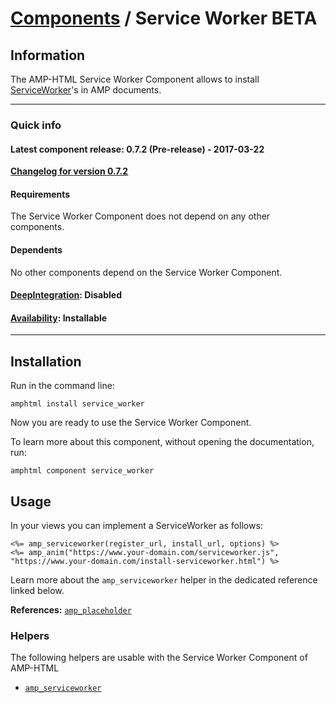 
# [Components](https://github.com/jonhue/amphtml/tree/master/lib/amphtml/components/docs) / Service Worker BETA


## Information

The AMP-HTML Service Worker Component allows to install [ServiceWorker](https://developers.google.com/web/fundamentals/getting-started/primers/service-workers)'s in AMP documents.

---

### Quick info

#### Latest component release: 0.7.2 (Pre-release) - 2017-03-22

[**Changelog for version 0.7.2**](https://github.com/jonhue/amphtml/blob/master/CHANGELOG.md#072-pre-release---2017-03-22)

#### Requirements

The Service Worker Component does not depend on any other components.

#### Dependents

No other components depend on the Service Worker Component.

#### [DeepIntegration](https://github.com/jonhue/amphtml/tree/master/lib/amphtml/components/docs#deepintegration-components): Disabled

#### [Availability](https://github.com/jonhue/amphtml/tree/master/lib/amphtml/components/docs#availability-of-components): Installable

---

## Installation

Run in the command line:

    amphtml install service_worker

Now you are ready to use the Service Worker Component.

To learn more about this component, without opening the documentation, run:

    amphtml component service_worker


## Usage

In your views you can implement a ServiceWorker as follows:

    <%= amp_serviceworker(register_url, install_url, options) %>
    <%= amp_anim("https://www.your-domain.com/serviceworker.js", "https://www.your-domain.com/install-serviceworker.html") %>

Learn more about the `amp_serviceworker` helper in the dedicated reference linked below.

**References:** [`amp_placeholder`](https://github.com/jonhue/amphtml/blob/master/lib/amphtml/helpers/docs/amp_placeholder.md)


### Helpers

The following helpers are usable with the Service Worker Component of AMP-HTML

* [`amp_serviceworker`](https://github.com/jonhue/amphtml/blob/master/lib/amphtml/helpers/docs/amp_serviceworker.md)
